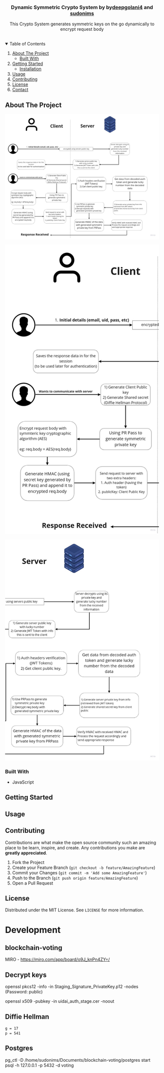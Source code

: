 <p align="center">

  <h3 align="center">Dynamic Symmetric Crypto System by  by<a href="github.com/deepgolani4">deepgolani4</a> and <a href="github.com/sudonims">sudonims</a> </h3>

  <p align="center">
    This Crypto System generates symmetric keys on the go dynamically to encrypt request body
    <br />
    <br />
  </p>
</p>

<!-- TABLE OF CONTENTS -->
<details open="open">
  <summary>Table of Contents</summary>
  <ol>
    <li>
      <a href="#about-the-project">About The Project</a>
      <ul>
        <li><a href="#built-with">Built With</a></li>
      </ul>
    </li>
    <li>
      <a href="#getting-started">Getting Started</a>
      <ul>
        <li><a href="#installation">Installation</a></li>
      </ul>
    </li>
    <li><a href="#usage">Usage</a></li>
    <li><a href="#contributing">Contributing</a></li>
    <li><a href="#license">License</a></li>
    <li><a href="#contact">Contact</a></li>
  </ol>
</details>

<!-- ABOUT THE PROJECT -->

## About The Project

![Client Server](images/clientserver.jpg)

![Client ](images/client.jpg)

![ Server](images/server.jpg)

### Built With

- JavaScript

<!-- GETTING STARTED -->

## Getting Started

## Usage

## Contributing

Contributions are what make the open source community such an amazing place to be learn, inspire, and create. Any contributions you make are **greatly appreciated**.

1. Fork the Project
2. Create your Feature Branch (`git checkout -b feature/AmazingFeature`)
3. Commit your Changes (`git commit -m 'Add some AmazingFeature'`)
4. Push to the Branch (`git push origin feature/AmazingFeature`)
5. Open a Pull Request

<!-- LICENSE -->

## License

Distributed under the MIT License. See `LICENSE` for more information.

# Development

## blockchain-voting

MIRO - https://miro.com/app/board/o9J_knPn4ZY=/

## Decrypt keys

openssl pkcs12 -info -in Staging_Signature_PrivateKey.p12 -nodes
(Password: public)

openssl x509 -pubkey -in uidai_auth_stage.cer -noout

## Diffie Hellman

    g = 17
    p = 541

## Postgres

pg_ctl -D /home/sudonims/Documents/blockchain-voting/postgres start
psql -h 127.0.0.1 -p 5432 -d voting

